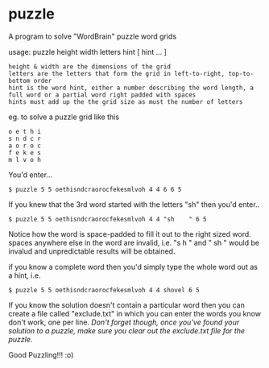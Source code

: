 # puzzle
A program to solve "WordBrain" puzzle word grids

usage: puzzle height width letters hint [ hint ... ]
    
    height & width are the dimensions of the grid
    letters are the letters that form the grid in left-to-right, top-to-bottom order
    hint is the word hint, either a number describing the word length, a full word or a partial word right padded with spaces
    hints must add up the the grid size as must the number of letters
    
eg. to solve a puzzle grid like this

    o e t h i
    s n d c r
    a o r o c
    f e k e s
    m l v o h

You'd enter...
    
    $ puzzle 5 5 oethisndcraorocfekesmlvoh 4 4 6 6 5
    
If you knew that the 3rd word started with the letters "sh" then you'd enter..

    $ puzzle 5 5 oethisndcraorocfekesmlvoh 4 4 "sh    " 6 5

Notice how the word is space-padded to fill it out to the right sized word. spaces anywhere else in the word are invalid, i.e.
"s h   " and "   sh " would be invalud and unpredictable results will be obtained.

if you know a complete word then you'd simply type the whole word out as a hint, i.e.

    $ puzzle 5 5 oethisndcraorocfekesmlvoh 4 4 shovel 6 5

If you know the solution doesn't contain a particular word then you can create a file called "exclude.txt" in which you can enter the words you know don't work, one per line.
*Don't forget though, once you've found your solution to a puzzle, make sure you clear out the exclude.txt file for the puzzle.*


Good Puzzling!!! :o)

